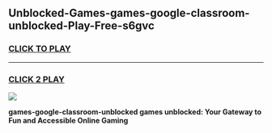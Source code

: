 
## Unblocked-Games-games-google-classroom-unblocked-Play-Free-s6gvc
<h3>
<a href="https://premium76.site?title=games-google-classroom-unblocked&ref=09A">CLICK TO PLAY</a></h3>
<hr>

<h3>
<a href="https://premium76.site?title=games-google-classroom-unblocked&ref=09A">CLICK 2 PLAY</a>
  
</h3>

<a href="https://premium76.site?title=games-google-classroom-unblocked&ref=09A"><img src="https://clearcache.store/games.png"></a>


**games-google-classroom-unblocked games unblocked: Your Gateway to Fun and Accessible Online Gaming**
